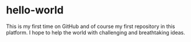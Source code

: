 # hello-world
This is my first time on GitHub and of course my first repository in this platform. I hope to help the world with challenging and breathtaking ideas. 
